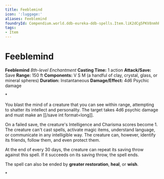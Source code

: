 ```yaml
---
title: Feeblemind
icon: ':luggage:'
aliases: Feeblemind
foundryId: Compendium.world.ddb-eureka-ddb-spells.Item.liK2dCg5PKV8nmhR
tags:
- Item
---
```


# Feeblemind

**Feeblemind**
_8th-level Enchantment_
**Casting Time:** 1 action
**Attack/Save:** Save
**Range:** 150 ft
**Components:** V S M (a handful of clay, crystal, glass, or mineral spheres)
**Duration:** Instantaneous
**Damage/Effect:** 4d6 Psychic damage

*<p>You blast the mind of a creature that you can see within range, attempting to shatter its intellect and personality. The target takes 4d6 psychic damage and must make an [[/save int format=long]].

On a failed save, the creature's Intelligence and Charisma scores become 1. The creature can't cast spells, activate magic items, understand language, or communicate in any intelligible way. The creature can, however, identify its friends, follow them, and even protect them.

At the end of every 30 days, the creature can repeat its saving throw against this spell. If it succeeds on its saving throw, the spell ends.

The spell can also be ended by **greater restoration**, **heal**, or **wish**.</p>*